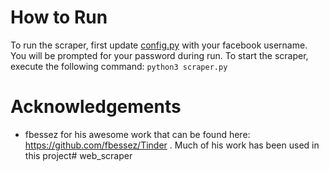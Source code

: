 # How to Run

To run the scraper, first update [config.py](config.py) with your facebook username. You will be prompted for your password during run.
To start the scraper, execute the following command:
`python3 scraper.py`

# Acknowledgements
- fbessez for his awesome work that can be found here: https://github.com/fbessez/Tinder . Much of his work has been used in this project# web_scraper
